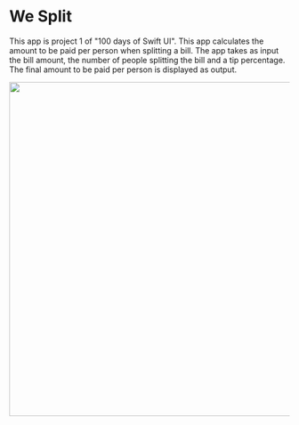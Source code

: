 # We Split 

This app is project 1 of "100 days of Swift UI". This app calculates the amount to be paid per person when splitting a bill. The app takes as input the bill amount, the number of people splitting the bill and a tip percentage.
The final amount to be paid per person is displayed as output.

 <img src="https://github.com/YashavikaSingh/WeSplit/assets/65505787/d02be8c9-fdc3-4fbc-8573-61f7bab4039e" height=600>
